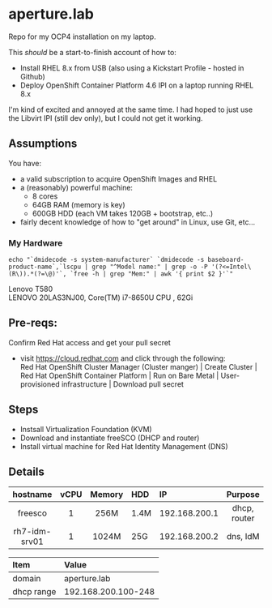 # aperture.lab
Repo for my OCP4 installation on my laptop.

This *should* be a start-to-finish account of how to:   
* Install RHEL 8.x from USB (also using a Kickstart Profile - hosted in Github)
* Deploy OpenShift Container Platform 4.6 IPI on a laptop running RHEL 8.x

I'm kind of excited and annoyed at the same time.  I had hoped to just use the Libvirt IPI (still dev only), but I could not get it working.  

## Assumptions  
You have:  
* a valid subscription to acquire OpenShift Images and RHEL
* a (reasonably) powerful machine: 
  * 8 cores
  * 64GB RAM (memory is key)
  * 600GB HDD (each VM takes 120GB + bootstrap, etc..)
* fairly decent knowledge of how to "get around" in Linux, use Git, etc...

### My Hardware
```
echo "`dmidecode -s system-manufacturer` `dmidecode -s baseboard-product-name`,`lscpu | grep "^Model name:" | grep -o -P '(?<=Intel\(R\)).*(?=\@)'`, `free -h | grep "Mem:" | awk '{ print $2 }'`"  
```
Lenovo T580  
LENOVO 20LAS3NJ00, Core(TM) i7-8650U CPU , 62Gi

## Pre-reqs:  
Confirm Red Hat access and get your pull secret  
  * visit https://cloud.redhat.com and click through the following:  
    Red Hat OpenShift Cluster Manager (Cluster manger) | Create Cluster | Red Hat OpenShift Container Platform | Run on Bare Metal | User-provisioned infrastructure  | Download pull secret

## Steps
* Instsall Virtualization Foundation (KVM)
* Download and instantiate freeSCO (DHCP and router)
* Install virtual machine for Red Hat Identity Management (DNS)

## Details 

| hostname      | vCPU | Memory | HDD  | IP            | Purpose      |
|:-------------:|:----:|:------:|:-----|:--------------|:------------:|
| freesco       | 1    | 256M   | 1.4M | 192.168.200.1 | dhcp, router |
| rh7-idm-srv01 | 1    | 1024M  | 25G  | 192.168.200.2 | dns, IdM     |


| Item       | Value               |
|:-----------|:--------------------|
| domain     | aperture.lab        |
| dhcp range | 192.168.200.100-248 |
